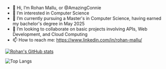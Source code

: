 - 👋 Hi, I’m Rohan Mallu, or @AmazingConnie
- 👀 I’m interested in Computer Science
- 🌱 I’m currently pursuing a Master's in Computer Science, having earned my bachelor's degree in May 2025
- 💞️ I’m looking to collaborate on basic projects involving APIs, Web Development, and Cloud Computing
- 📫 How to reach me: https://www.linkedin.com/in/rohan-mallu/

[![Rohan's GitHub stats](https://github-readme-stats.vercel.app/api?username=amazingconnie)](https://github.com/anuraghazra/github-readme-stats)

![Top Langs](https://github-readme-stats.vercel.app/api/top-langs/?username=amazingconnie&layout=compact)
<!---
AmazingConnie/AmazingConnie is a ✨ special ✨ repository because its `README.md` (this file) appears on your GitHub profile.
You can click the Preview link to take a look at your changes.
--->
